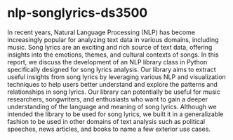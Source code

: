 # nlp-songlyrics-ds3500
In recent years, Natural Language Processing (NLP) has become increasingly popular for analyzing text data in various domains, including music. Song lyrics are an exciting and rich source of text data, offering insights into the emotions, themes, and cultural contexts of songs. In this report, we discuss the development of an NLP library class in Python specifically designed for song lyrics analysis. Our library aims to extract useful insights from song lyrics by leveraging various NLP and visualization techniques to help users better understand and explore the patterns and relationships in song lyrics. Our library can potentially be useful for music researchers, songwriters, and enthusiasts who want to gain a deeper understanding of the language and meaning of song lyrics. Although we intended the library to be used for song lyrics, we built it in a generalizable fashion to be used in other domains of text analysis such as political speeches, news articles, and books to name a few exterior use cases.
